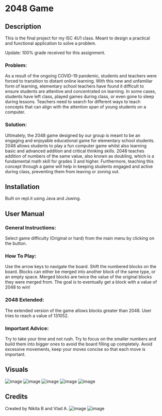 # 2048 Game

## Description
This is the final project for my ISC 4U1 class. Meant to design a practical and functional application to solve a problem. 

Update: 100% grade received for this assignment.

### Problem:
As a result of  the ongoing COVID-19 pandemic, students and teachers were forced to transition to distant online learning. With this new and unfamiliar form of learning, elementary school teachers have found it difficult to ensure students are attentive and concentrated on learning. In some cases, students have left class, played games during class, or even gone to sleep during lessons. Teachers need to search for different ways to teach concepts that can align with the attention span of young students on a computer.

### Solution: 
 Ultimately, the 2048 game designed by our group is meant to be an engaging and enjoyable educational game for elementary school students. 2048 allows students to play a fun computer game whilst also learning basic and advanced addition and critical thinking skills. 2048 teaches addition of numbers of the same value, also known as doubling, which is a fundamental math skill for grades 3 and higher. Furthermore, teaching this concept through a game will help in keeping students engaged and active during class, preventing them from leaving or zoning out.

## Installation
Built on repl.it using Java and Jswing.
 
## User Manual
### General Instructions:
Select game difficulty (Original or hard) from the main menu by clicking on the button.

### How To Play:
Use the arrow keys to navigate the board.
Shift the numbered blocks on the board.
Blocks can either be merged into another block of the same type, or an empty space.
Merged blocks are twice the value of the original blocks they were merged from.
The goal is to eventually get a block with a value of 2048 to win!

### 2048 Extended:
 The extended version of the game allows blocks greater than 2048.
User tries to reach a value of 131052.

### Important Advice:
Try to take your time and not rush.
Try to focus on the smaller numbers and build them into bigger ones to avoid the board filling up completely.
Avoid excessive movements, keep your moves concise so that each move is important.

## Visuals
![image](https://user-images.githubusercontent.com/96497560/147514397-73dd6128-9088-4bd0-9dd4-156bbb99d69c.png)
![image](https://user-images.githubusercontent.com/96497560/147514405-b825c620-5fdc-4f4b-93f5-c943c9003e3e.png)
![image](https://user-images.githubusercontent.com/96497560/147514409-9563d999-6207-4955-9cb6-bc32daf1049b.png)
![image](https://user-images.githubusercontent.com/96497560/147514416-84fb308f-0799-42d6-af0e-fbca7445058a.png)
![image](https://user-images.githubusercontent.com/96497560/147514426-54869d7a-0856-4a8f-861b-c26c719cebe1.png)

## Credits
Created by Nikita B and Vlad A.
![image](https://user-images.githubusercontent.com/96497560/147514540-1132f50a-bfd4-4d41-bc04-01665d93362f.png)
![image](https://user-images.githubusercontent.com/96497560/147514546-4df75b9b-85a7-4fa7-8250-cd245547ec86.png)

